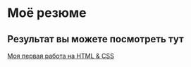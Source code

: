 # Моё резюме

## Результат вы можете посмотреть тут

[Моя первая работа на HTML & CSS](https://rasl-code.github.io/resume/)

